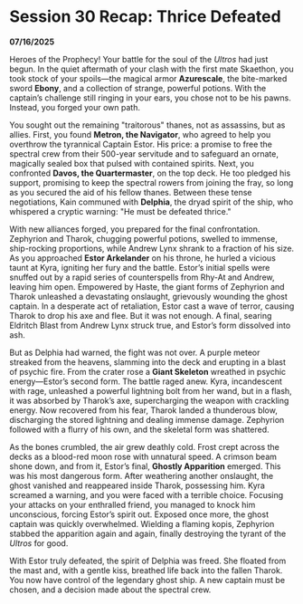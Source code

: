 
# Session 30 Recap: Thrice Defeated
**07/16/2025**

Heroes of the Prophecy\! Your battle for the soul of the *Ultros* had just begun. In the quiet aftermath of your clash with the first mate Skaethon, you took stock of your spoils—the magical armor **Azurescale**, the bite-marked sword **Ebony**, and a collection of strange, powerful potions. With the captain’s challenge still ringing in your ears, you chose not to be his pawns. Instead, you forged your own path.

You sought out the remaining "traitorous" thanes, not as assassins, but as allies. First, you found **Metron, the Navigator**, who agreed to help you overthrow the tyrannical Captain Estor. His price: a promise to free the spectral crew from their 500-year servitude and to safeguard an ornate, magically sealed box that pulsed with contained spirits. Next, you confronted **Davos, the Quartermaster**, on the top deck. He too pledged his support, promising to keep the spectral rowers from joining the fray, so long as you secured the aid of his fellow thanes. Between these tense negotiations, Kain communed with **Delphia**, the dryad spirit of the ship, who whispered a cryptic warning: "He must be defeated thrice."

With new alliances forged, you prepared for the final confrontation. Zephyrion and Tharok, chugging powerful potions, swelled to immense, ship-rocking proportions, while Andrew Lynx shrank to a fraction of his size. As you approached **Estor Arkelander** on his throne, he hurled a vicious taunt at Kyra, igniting her fury and the battle. Estor’s initial spells were snuffed out by a rapid series of counterspells from Rhy-At and Andrew, leaving him open. Empowered by Haste, the giant forms of Zephyrion and Tharok unleashed a devastating onslaught, grievously wounding the ghost captain. In a desperate act of retaliation, Estor cast a wave of terror, causing Tharok to drop his axe and flee. But it was not enough. A final, searing Eldritch Blast from Andrew Lynx struck true, and Estor’s form dissolved into ash.

But as Delphia had warned, the fight was not over. A purple meteor streaked from the heavens, slamming into the deck and erupting in a blast of psychic fire. From the crater rose a **Giant Skeleton** wreathed in psychic energy—Estor’s second form. The battle raged anew. Kyra, incandescent with rage, unleashed a powerful lightning bolt from her wand, but in a flash, it was absorbed by Tharok’s axe, supercharging the weapon with crackling energy. Now recovered from his fear, Tharok landed a thunderous blow, discharging the stored lightning and dealing immense damage. Zephyrion followed with a flurry of his own, and the skeletal form was shattered.

As the bones crumbled, the air grew deathly cold. Frost crept across the decks as a blood-red moon rose with unnatural speed. A crimson beam shone down, and from it, Estor’s final, **Ghostly Apparition** emerged. This was his most dangerous form. After weathering another onslaught, the ghost vanished and reappeared inside Tharok, possessing him. Kyra screamed a warning, and you were faced with a terrible choice. Focusing your attacks on your enthralled friend, you managed to knock him unconscious, forcing Estor’s spirit out. Exposed once more, the ghost captain was quickly overwhelmed. Wielding a flaming kopis, Zephyrion stabbed the apparition again and again, finally destroying the tyrant of the *Ultros* for good.

With Estor truly defeated, the spirit of Delphia was freed. She floated from the mast and, with a gentle kiss, breathed life back into the fallen Tharok. You now have control of the legendary ghost ship. A new captain must be chosen, and a decision made about the spectral crew. 